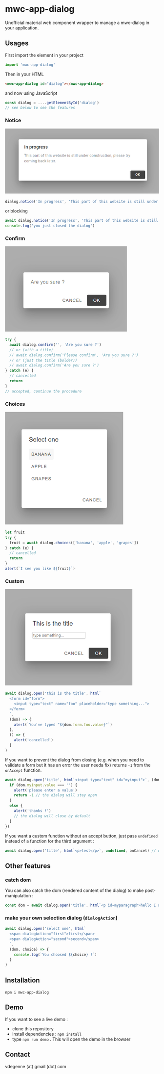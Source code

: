 # mwc-app-dialog

Unofficial material web component wrapper to manage a mwc-dialog in your application.

## Usages

First import the element in your project

```javascript
import 'mwc-app-dialog'
```

Then in your HTML

```html
<mwc-app-dialog id="dialog"></mwc-app-dialog>
```

and now using JavaScript

```javascript
const dialog = ....getElementById('dialog')
// see below to see the features
```

### Notice

<img src="./images/notice.PNG">

```javascript
dialog.notice('In progress', 'This part of this website is still under construction, please try coming back later.')
```
or blocking
```javascript
await dialog.notice('In progress', 'This part of this website is still under construction, please try coming back later.')
console.log('you just closed the dialog')
```

### Confirm

<img src="./images/confirm.PNG">

```javascript
try {
  await dialog.confirm('', 'Are you sure ?')
  // or (with a title)
  // await dialog.confirm('Please confirm', 'Are you sure ?')
  // or (just the title (bolder))
  // await dialog.confirm('Are you sure ?')
} catch (e) {
  // cancelled
  return 
}
// accepted, continue the procedure
```

### Choices

<img src="./images/choices.PNG">

```javascript
let fruit
try {
  fruit = await dialog.choices(['banana', 'apple', 'grapes'])
} catch (e) {
  // cancelled
  return 
}
alert(`I see you like ${fruit}`)
```

### Custom

<img src="./images/custom.PNG">

```javascript
await dialog.open('this is the title', html`
  <form id="form">
    <input type="text" name="foo" placeholder="type something...">
  </form>
  `,
  (dom) => {
    alert(`You've typed "${dom.form.foo.value}"`)
  },
  () => {
    alert('cancelled')
  }
)
```

If you want to prevent the dialog from closing (e.g. when you need to validate a form but it has an error the user needa fix) returns `-1` from the `onAccept` function.

```javascript
await dialog.open('title', html`<input type="text" id="myinput">`, (dom) => {
  if (dom.myinput.value === '') {
    alert('please enter a value')
    return -1 // the dialog will stay open
  }
  else {
    alert('thanks !')
    // the dialog will close by default
  }
})
```

If you want a custom function without an accept button, just pass `undefined` instead of a function for the third argument :

```javascript
await dialog.open('title', html`<p>test</p>`, undefined, onCancel) // only cancellable
```

## Other features

### catch dom

You can also catch the dom (rendered content of the dialog) to make post-manipulation :

```javascript
const dom = await dialog.open('title', html`<p id=myparagraph>hello I am red</p>`, onAccept, onCancel)dom.myparagraph.style.color = 'red'
```

### make your own selection dialog (`dialogAction`)

```javascript
await dialog.open('select one', html`
  <span dialogAction="first">first</span>
  <span dialogAction="second">second</span>
  `,
  (dom, choice) => {
    console.log(`You choosed ${choice} !`)
  }
)
```

## Installation

```npm i mwc-app-dialog```


## Demo

If you want to see a live demo :
- clone this repository
- install dependencies : `npm install`
- type `npm run demo` . This will open the demo in the browser

## Contact

vdegenne (at) gmail (dot) com

